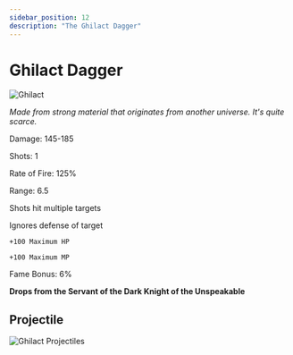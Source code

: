 ```yaml
---
sidebar_position: 12
description: "The Ghilact Dagger"
---
```


# Ghilact Dagger

![Ghilact](https://vwiki.valorserver.com/api/item/picture/ghilact%20dagger)

<i>Made from strong material that originates from another universe. It's quite scarce.</i>

Damage: 145-185

Shots: 1

Rate of Fire: 125%

Range: 6.5

Shots hit multiple targets

Ignores defense of target

    +100 Maximum HP
    
    +100 Maximum MP
    
Fame Bonus: 6%

**Drops from the Servant of the Dark Knight of the Unspeakable**

## Projectile

![Ghilact Projectiles](https://cdn.discordapp.com/attachments/953134990428868629/981727292105580584/ghilact.gif)
